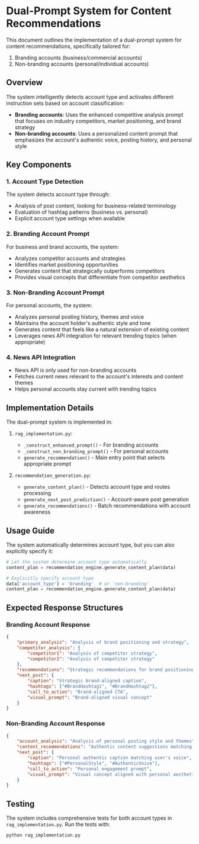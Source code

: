 # Dual-Prompt System for Content Recommendations

This document outlines the implementation of a dual-prompt system for content recommendations, specifically tailored for:
1. Branding accounts (business/commercial accounts)
2. Non-branding accounts (personal/individual accounts)

## Overview

The system intelligently detects account type and activates different instruction sets based on account classification:

- **Branding accounts**: Uses the enhanced competitive analysis prompt that focuses on industry competitors, market positioning, and brand strategy
- **Non-branding accounts**: Uses a personalized content prompt that emphasizes the account's authentic voice, posting history, and personal style

## Key Components

### 1. Account Type Detection

The system detects account type through:
- Analysis of post content, looking for business-related terminology
- Evaluation of hashtag patterns (business vs. personal)
- Explicit account type settings when available

### 2. Branding Account Prompt

For business and brand accounts, the system:
- Analyzes competitor accounts and strategies
- Identifies market positioning opportunities
- Generates content that strategically outperforms competitors
- Provides visual concepts that differentiate from competitor aesthetics

### 3. Non-Branding Account Prompt

For personal accounts, the system:
- Analyzes personal posting history, themes and voice
- Maintains the account holder's authentic style and tone
- Generates content that feels like a natural extension of existing content
- Leverages news API integration for relevant trending topics (when appropriate)

### 4. News API Integration

- News API is only used for non-branding accounts
- Fetches current news relevant to the account's interests and content themes
- Helps personal accounts stay current with trending topics

## Implementation Details

The dual-prompt system is implemented in:

1. `rag_implementation.py`:
   - `_construct_enhanced_prompt()` - For branding accounts
   - `_construct_non_branding_prompt()` - For personal accounts
   - `generate_recommendation()` - Main entry point that selects appropriate prompt

2. `recommendation_generation.py`:
   - `generate_content_plan()` - Detects account type and routes processing
   - `generate_next_post_prediction()` - Account-aware post generation
   - `generate_recommendations()` - Batch recommendations with account awareness

## Usage Guide

The system automatically determines account type, but you can also explicitly specify it:

```python
# Let the system determine account type automatically
content_plan = recommendation_engine.generate_content_plan(data)

# Explicitly specify account type
data['account_type'] = 'branding'  # or 'non-branding'
content_plan = recommendation_engine.generate_content_plan(data)
```

## Expected Response Structures

### Branding Account Response

```json
{
    "primary_analysis": "Analysis of brand positioning and strategy",
    "competitor_analysis": {
        "competitor1": "Analysis of competitor strategy",
        "competitor2": "Analysis of competitor strategy"
    },
    "recommendations": "Strategic recommendations for brand positioning",
    "next_post": {
        "caption": "Strategic brand-aligned caption",
        "hashtags": ["#BrandHashtag1", "#BrandHashtag2"],
        "call_to_action": "Brand-aligned CTA",
        "visual_prompt": "Brand-aligned visual concept"
    }
}
```

### Non-Branding Account Response

```json
{
    "account_analysis": "Analysis of personal posting style and themes",
    "content_recommendations": "Authentic content suggestions matching personal style",
    "next_post": {
        "caption": "Personal authentic caption matching user's voice",
        "hashtags": ["#PersonalStyle", "#AuthenticVoice"],
        "call_to_action": "Personal engagement prompt",
        "visual_prompt": "Visual concept aligned with personal aesthetic"
    }
}
```

## Testing

The system includes comprehensive tests for both account types in `rag_implementation.py`. Run the tests with:

```bash
python rag_implementation.py
``` 